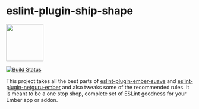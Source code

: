 # eslint-plugin-ship-shape

<a href="https://shipshape.io/"><img src="http://i.imgur.com/KVqNjgO.png" width="100" height="100"/></a>

[![Build Status](https://travis-ci.org/shipshapecode/eslint-plugin-ship-shape.svg?branch=master)](https://travis-ci.org/shipshapecode/eslint-plugin-ship-shape)

This project takes all the best parts of [eslint-plugin-ember-suave](https://github.com/DockYard/eslint-plugin-ember-suave)
and [eslint-plugin-netguru-ember](https://github.com/netguru/eslint-plugin-netguru-ember) and also tweaks some of the recommended rules.
It is meant to be a one stop shop, complete set of ESLint goodness for your Ember app or addon.

